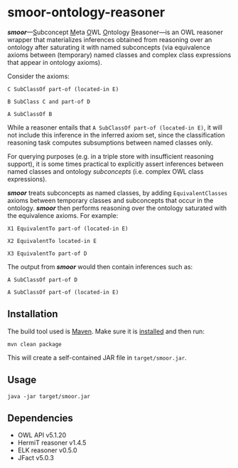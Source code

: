 # smoor-ontology-reasoner

**_smoor_**—<u>S</u>ubconcept <u>M</u>eta <u>O</u>WL <u>O</u>ntology <u>R</u>easoner—is an OWL reasoner wrapper 
that materializes inferences obtained from reasoning over an ontology after saturating it with named subconcepts 
(via equivalence axioms between (temporary) named classes and complex class expressions that appear in ontology axioms).

Consider the axioms: 

`C SubClassOf part-of (located-in E)`

`B SubClass C and part-of D`

`A SubClassOf B`

While a reasoner entails that `A SubClassOf part-of (located-in E)`, it will not include this inference in the inferred 
axiom set, since the classification reasoning task computes subsumptions between named classes only.

For querying purposes (e.g. in a triple store with insufficient reasoning support), it is some times practical to explicitly assert
inferences between named classes and ontology _subconcepts_ (i.e. complex OWL class expressions).

**_smoor_** treats subconcepts as named classes, by adding `EquivalentClasses` axioms between temporary classes and 
subconcepts that occur in the ontology. **_smoor_** then performs reasoning over the ontology saturated with the equivalence 
axioms. For example:

`X1 EquivalentTo part-of (located-in E)`

`X2 EquivalentTo located-in E`

`X3 EquivalentTo part-of D`

The output from **_smoor_** would then contain inferences such as:

`A SubClassOf part-of D`

`A SubClassOf part-of (located-in E)`


## Installation

The build tool used is [Maven](https://maven.apache.org). Make sure it is [installed](https://maven.apache.org/install.html) and then run:

```mvn clean package``` 

This will create a self-contained JAR file in `target/smoor.jar`.

## Usage

```java -jar target/smoor.jar```

## Dependencies

* OWL API v5.1.20
* HermiT reasoner v1.4.5
* ELK reasoner v0.5.0
* JFact v5.0.3